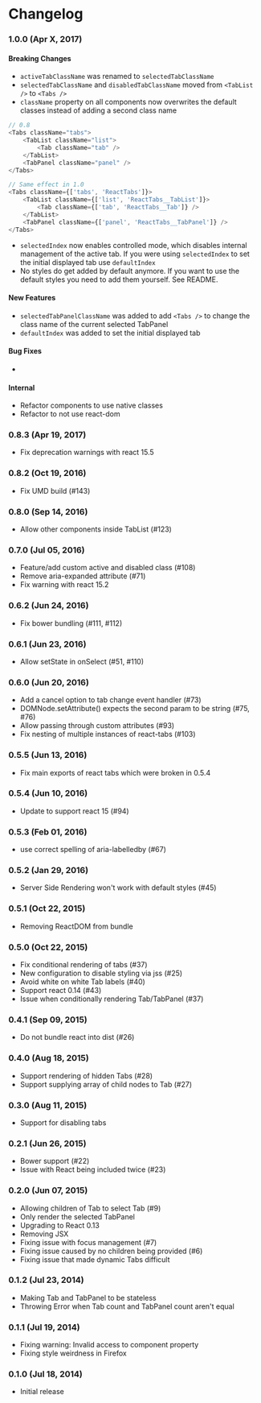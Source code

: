 # Changelog

### 1.0.0 (Apr X, 2017)

#### Breaking Changes

- `activeTabClassName` was renamed to `selectedTabClassName`
- `selectedTabClassName` and `disabledTabClassName` moved from `<TabList />` to `<Tabs />`
- `className` property on all components now overwrites the default classes instead of adding a second class name

```js
// 0.8
<Tabs className="tabs">
    <TabList className="list">
        <Tab className="tab" />
    </TabList>
    <TabPanel className="panel" />
</Tabs>

// Same effect in 1.0
<Tabs className={['tabs', 'ReactTabs']}>
    <TabList className={['list', 'ReactTabs__TabList']}>
        <Tab className={['tab', 'ReactTabs__Tab']} />
    </TabList>
    <TabPanel className={['panel', 'ReactTabs__TabPanel']} />
</Tabs>
```

- `selectedIndex` now enables controlled mode, which disables internal management of the active tab. If you were using `selectedIndex` to set the initial displayed tab use `defaultIndex`
- No styles do get added by default anymore. If you want to use the default styles you need to add them yourself. See README.

#### New Features

- `selectedTabPanelClassName` was added to add `<Tabs />` to change the class name of the current selected TabPanel
- `defaultIndex` was added to set the initial displayed tab

#### Bug Fixes

- 

#### Internal

- Refactor components to use native classes
- Refactor to not use react-dom

### 0.8.3 (Apr 19, 2017)

- Fix deprecation warnings with react 15.5

### 0.8.2 (Oct 19, 2016)

- Fix UMD build (#143)

### 0.8.0 (Sep 14, 2016)

- Allow other components inside TabList (#123)

### 0.7.0 (Jul 05, 2016)

- Feature/add custom active and disabled class (#108)
- Remove aria-expanded attribute (#71)
- Fix warning with react 15.2

### 0.6.2 (Jun 24, 2016)

- Fix bower bundling (#111, #112)

### 0.6.1 (Jun 23, 2016)

- Allow setState in onSelect (#51, #110)

### 0.6.0 (Jun 20, 2016)

- Add a cancel option to tab change event handler (#73)
- DOMNode.setAttribute() expects the second param to be string (#75, #76)
- Allow passing through custom attributes (#93)
- Fix nesting of multiple instances of react-tabs (#103)

### 0.5.5 (Jun 13, 2016)

- Fix main exports of react tabs which were broken in 0.5.4

### 0.5.4 (Jun 10, 2016)

- Update to support react 15 (#94)

### 0.5.3 (Feb 01, 2016)

- use correct spelling of aria-labelledby (#67)

### 0.5.2 (Jan 29, 2016)

- Server Side Rendering won't work with default styles (#45)

### 0.5.1 (Oct 22, 2015)

- Removing ReactDOM from bundle

### 0.5.0 (Oct 22, 2015)

- Fix conditional rendering of tabs (#37)
- New configuration to disable styling via jss (#25)
- Avoid white on white Tab labels (#40)
- Support react 0.14 (#43)
- Issue when conditionally rendering Tab/TabPanel (#37)

### 0.4.1 (Sep 09, 2015)

- Do not bundle react into dist (#26)

### 0.4.0 (Aug 18, 2015)

- Support rendering of hidden Tabs (#28)
- Support supplying array of child nodes to Tab (#27)

### 0.3.0 (Aug 11, 2015)

- Support for disabling tabs

### 0.2.1 (Jun 26, 2015)

- Bower support (#22)
- Issue with React being included twice (#23)

### 0.2.0 (Jun 07, 2015)

- Allowing children of Tab to select Tab (#9)
- Only render the selected TabPanel
- Upgrading to React 0.13
- Removing JSX
- Fixing issue with focus management (#7)
- Fixing issue caused by no children being provided (#6)
- Fixing issue that made dynamic Tabs difficult

### 0.1.2 (Jul 23, 2014)

- Making Tab and TabPanel to be stateless
- Throwing Error when Tab count and TabPanel count aren't equal

### 0.1.1 (Jul 19, 2014)

- Fixing warning: Invalid access to component property
- Fixing style weirdness in Firefox

### 0.1.0 (Jul 18, 2014)

- Initial release
